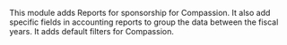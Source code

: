 This module adds Reports for sponsorship for Compassion. It also add
specific fields in accounting reports to group the data between the
fiscal years. It adds default filters for Compassion.
